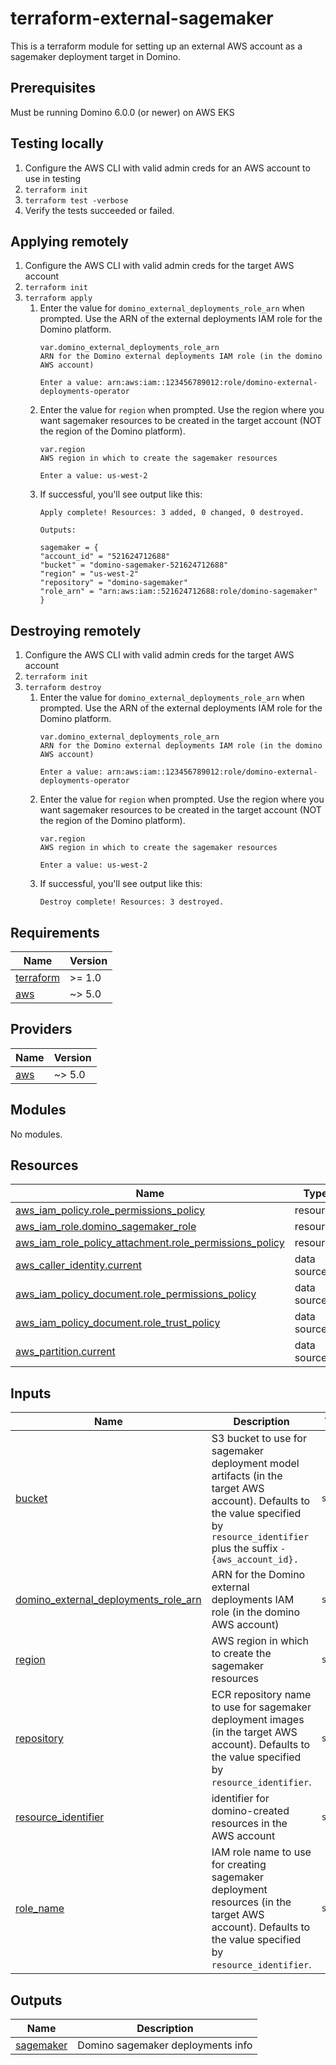 # terraform-external-sagemaker

This is a terraform module for setting up an external AWS account as a sagemaker deployment target in Domino.

## Prerequisites
Must be running Domino 6.0.0 (or newer) on AWS EKS

## Testing locally
1. Configure the AWS CLI with valid admin creds for an AWS account to use in testing
2. `terraform init`
3. `terraform test -verbose`
4. Verify the tests succeeded or failed.

## Applying remotely
1. Configure the AWS CLI with valid admin creds for the target AWS account
2. `terraform init`
3. `terraform apply`
   1. Enter the value for `domino_external_deployments_role_arn` when prompted.  Use the ARN of the external deployments
      IAM role for the Domino platform.
      ```
      var.domino_external_deployments_role_arn
      ARN for the Domino external deployments IAM role (in the domino AWS account)

      Enter a value: arn:aws:iam::123456789012:role/domino-external-deployments-operator
      ```
   2. Enter the value for `region` when prompted.  Use the region where you want sagemaker resources to be created in 
      the target account (NOT the region of the Domino platform).
      ```
      var.region
      AWS region in which to create the sagemaker resources

      Enter a value: us-west-2
      ```
   3. If successful, you'll see output like this:
      ```
      Apply complete! Resources: 3 added, 0 changed, 0 destroyed.

      Outputs:

      sagemaker = {
      "account_id" = "521624712688"
      "bucket" = "domino-sagemaker-521624712688"
      "region" = "us-west-2"
      "repository" = "domino-sagemaker"
      "role_arn" = "arn:aws:iam::521624712688:role/domino-sagemaker"
      }
      ```

## Destroying remotely
1. Configure the AWS CLI with valid admin creds for the target AWS account
2. `terraform init`
3. `terraform destroy`
    1. Enter the value for `domino_external_deployments_role_arn` when prompted.  Use the ARN of the external deployments
       IAM role for the Domino platform.
       ```
       var.domino_external_deployments_role_arn
       ARN for the Domino external deployments IAM role (in the domino AWS account)
 
       Enter a value: arn:aws:iam::123456789012:role/domino-external-deployments-operator
       ```
    2. Enter the value for `region` when prompted.  Use the region where you want sagemaker resources to be created in
       the target account (NOT the region of the Domino platform).
       ```
       var.region
       AWS region in which to create the sagemaker resources
 
       Enter a value: us-west-2
       ```
    3. If successful, you'll see output like this:
       ```
       Destroy complete! Resources: 3 destroyed.
       ```


<!-- BEGIN_TF_DOCS -->
## Requirements

| Name | Version |
|------|---------|
| <a name="requirement_terraform"></a> [terraform](#requirement\_terraform) | >= 1.0 |
| <a name="requirement_aws"></a> [aws](#requirement\_aws) | ~> 5.0 |

## Providers

| Name | Version |
|------|---------|
| <a name="provider_aws"></a> [aws](#provider\_aws) | ~> 5.0 |

## Modules

No modules.

## Resources

| Name | Type |
|------|------|
| [aws_iam_policy.role_permissions_policy](https://registry.terraform.io/providers/hashicorp/aws/latest/docs/resources/iam_policy) | resource |
| [aws_iam_role.domino_sagemaker_role](https://registry.terraform.io/providers/hashicorp/aws/latest/docs/resources/iam_role) | resource |
| [aws_iam_role_policy_attachment.role_permissions_policy](https://registry.terraform.io/providers/hashicorp/aws/latest/docs/resources/iam_role_policy_attachment) | resource |
| [aws_caller_identity.current](https://registry.terraform.io/providers/hashicorp/aws/latest/docs/data-sources/caller_identity) | data source |
| [aws_iam_policy_document.role_permissions_policy](https://registry.terraform.io/providers/hashicorp/aws/latest/docs/data-sources/iam_policy_document) | data source |
| [aws_iam_policy_document.role_trust_policy](https://registry.terraform.io/providers/hashicorp/aws/latest/docs/data-sources/iam_policy_document) | data source |
| [aws_partition.current](https://registry.terraform.io/providers/hashicorp/aws/latest/docs/data-sources/partition) | data source |

## Inputs

| Name | Description | Type | Default | Required |
|------|-------------|------|---------|:--------:|
| <a name="input_bucket"></a> [bucket](#input\_bucket) | S3 bucket to use for sagemaker deployment model artifacts (in the target AWS account).  Defaults to the value specified by `resource_identifier` plus the suffix `-{aws_account_id}.` | `string` | `null` | no |
| <a name="input_domino_external_deployments_role_arn"></a> [domino\_external\_deployments\_role\_arn](#input\_domino\_external\_deployments\_role\_arn) | ARN for the Domino external deployments IAM role (in the domino AWS account) | `string` | n/a | yes |
| <a name="input_region"></a> [region](#input\_region) | AWS region in which to create the sagemaker resources | `string` | n/a | yes |
| <a name="input_repository"></a> [repository](#input\_repository) | ECR repository name to use for sagemaker deployment images (in the target AWS account).  Defaults to the value specified by `resource_identifier`. | `string` | `null` | no |
| <a name="input_resource_identifier"></a> [resource\_identifier](#input\_resource\_identifier) | identifier for domino-created resources in the AWS account | `string` | `"domino-sagemaker"` | no |
| <a name="input_role_name"></a> [role\_name](#input\_role\_name) | IAM role name to use for creating sagemaker deployment resources (in the target AWS account).  Defaults to the value specified by `resource_identifier`. | `string` | `null` | no |

## Outputs

| Name | Description |
|------|-------------|
| <a name="output_sagemaker"></a> [sagemaker](#output\_sagemaker) | Domino sagemaker deployments info |
<!-- END_TF_DOCS -->
